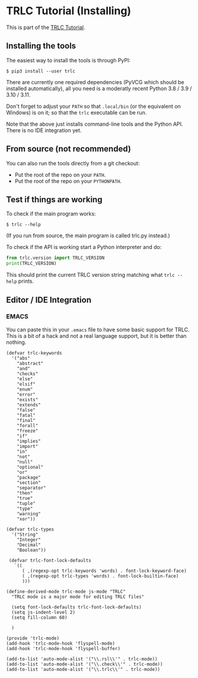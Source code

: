 # TRLC Tutorial (Installing)

This is part of the [TRLC Tutorial](TUTORIAL.md).

## Installing the tools

The easiest way to install the tools is through PyPI:

```
$ pip3 install --user trlc
```

There are currently one required dependencies (PyVCG which should be
installed automatically), all you need is a moderatly recent Python
3.8 / 3.9 / 3.10 / 3.11.

Don't forget to adjust your `PATH` so that `.local/bin` (or the
equivalent on Windows) is on it; so that the `trlc` executable can be
run.

Note that the above just installs command-line tools and the Python
API. There is no IDE integration yet.

## From source (not recommended)

You can also run the tools directly from a git checkout:

* Put the root of the repo on your `PATH`.
* Put the root of the repo on your `PYTHONPATH`.

## Test if things are working

To check if the main program works:

```
$ trlc --help
```

(If you run from source, the main program is called trlc.py instead.)

To check if the API is working start a Python interpreter and do:

```python
from trlc.version import TRLC_VERSION
print(TRLC_VERSION)
```

This should print the current TRLC version string matching what
`trlc --help` prints.

## Editor / IDE Integration

### EMACS

You can paste this in your `.emacs` file to have some basic support
for TRLC. This is a bit of a hack and not a real language support, but
it is better than nothing.

```emacs
(defvar trlc-keywords
  '("abs"
    "abstract"
    "and"
    "checks"
    "else"
    "elsif"
    "enum"
    "error"
    "exists"
    "extends"
    "false"
    "fatal"
    "final"
    "forall"
    "freeze"
    "if"
    "implies"
    "import"
    "in"
    "not"
    "null"
    "optional"
    "or"
    "package"
    "section"
    "separator"
    "then"
    "true"
    "tuple"
    "type"
    "warning"
    "xor"))

(defvar trlc-types
  '("String"
    "Integer"
    "Decimal"
    "Boolean"))

 (defvar trlc-font-lock-defaults
   `((
      ( ,(regexp-opt trlc-keywords 'words) . font-lock-keyword-face)
      ( ,(regexp-opt trlc-types 'words) . font-lock-builtin-face)
      )))

(define-derived-mode trlc-mode js-mode "TRLC"
  "TRLC mode is a major mode for editing TRLC files"

  (setq font-lock-defaults trlc-font-lock-defaults)
  (setq js-indent-level 2)
  (setq fill-column 60)

  )

(provide 'trlc-mode)
(add-hook 'trlc-mode-hook 'flyspell-mode)
(add-hook 'trlc-mode-hook 'flyspell-buffer)

(add-to-list 'auto-mode-alist '("\\.rsl\\'" . trlc-mode))
(add-to-list 'auto-mode-alist '("\\.check\\'" . trlc-mode))
(add-to-list 'auto-mode-alist '("\\.trlc\\'" . trlc-mode))
```

